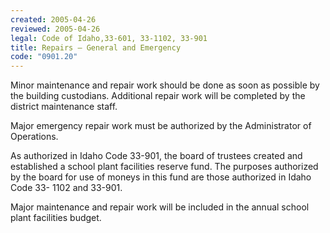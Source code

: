 ```yaml
---
created: 2005-04-26
reviewed: 2005-04-26
legal: Code of Idaho,33-601, 33-1102, 33-901
title: Repairs – General and Emergency
code: "0901.20"
---
```


Minor maintenance and repair work should be done as soon as possible by the building custodians. Additional repair work will be completed by the district maintenance staff.

Major emergency repair work must be authorized by the Administrator of Operations.

As authorized in Idaho Code 33-901, the board of trustees created and established a school plant facilities reserve fund. The purposes authorized by the board for use of moneys in this fund are those authorized in Idaho Code 33- 1102 and 33-901.

Major maintenance and repair work will be included in the annual school plant facilities budget.

